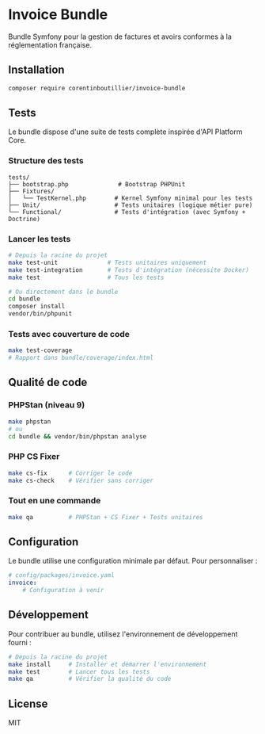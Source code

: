 # Invoice Bundle

Bundle Symfony pour la gestion de factures et avoirs conformes à la réglementation française.

## Installation

```bash
composer require corentinboutillier/invoice-bundle
```

## Tests

Le bundle dispose d'une suite de tests complète inspirée d'API Platform Core.

### Structure des tests

```
tests/
├── bootstrap.php              # Bootstrap PHPUnit
├── Fixtures/
│   └── TestKernel.php        # Kernel Symfony minimal pour les tests
├── Unit/                     # Tests unitaires (logique métier pure)
└── Functional/               # Tests d'intégration (avec Symfony + Doctrine)
```

### Lancer les tests

```bash
# Depuis la racine du projet
make test-unit              # Tests unitaires uniquement
make test-integration       # Tests d'intégration (nécessite Docker)
make test                   # Tous les tests

# Ou directement dans le bundle
cd bundle
composer install
vendor/bin/phpunit
```

### Tests avec couverture de code

```bash
make test-coverage
# Rapport dans bundle/coverage/index.html
```

## Qualité de code

### PHPStan (niveau 9)

```bash
make phpstan
# ou
cd bundle && vendor/bin/phpstan analyse
```

### PHP CS Fixer

```bash
make cs-fix      # Corriger le code
make cs-check    # Vérifier sans corriger
```

### Tout en une commande

```bash
make qa          # PHPStan + CS Fixer + Tests unitaires
```

## Configuration

Le bundle utilise une configuration minimale par défaut. Pour personnaliser :

```yaml
# config/packages/invoice.yaml
invoice:
    # Configuration à venir
```

## Développement

Pour contribuer au bundle, utilisez l'environnement de développement fourni :

```bash
# Depuis la racine du projet
make install     # Installer et démarrer l'environnement
make test        # Lancer tous les tests
make qa          # Vérifier la qualité du code
```

## License

MIT
